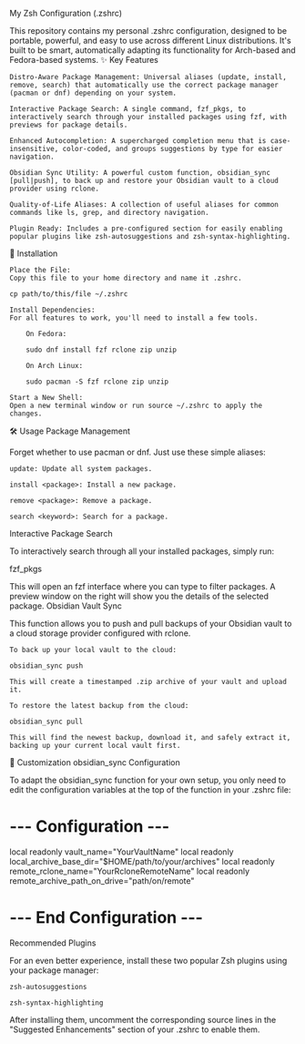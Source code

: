 My Zsh Configuration (.zshrc)

This repository contains my personal .zshrc configuration, designed to be portable, powerful, and easy to use across different Linux distributions. It's built to be smart, automatically adapting its functionality for Arch-based and Fedora-based systems.
✨ Key Features

    Distro-Aware Package Management: Universal aliases (update, install, remove, search) that automatically use the correct package manager (pacman or dnf) depending on your system.

    Interactive Package Search: A single command, fzf_pkgs, to interactively search through your installed packages using fzf, with previews for package details.

    Enhanced Autocompletion: A supercharged completion menu that is case-insensitive, color-coded, and groups suggestions by type for easier navigation.

    Obsidian Sync Utility: A powerful custom function, obsidian_sync [pull|push], to back up and restore your Obsidian vault to a cloud provider using rclone.

    Quality-of-Life Aliases: A collection of useful aliases for common commands like ls, grep, and directory navigation.

    Plugin Ready: Includes a pre-configured section for easily enabling popular plugins like zsh-autosuggestions and zsh-syntax-highlighting.

🚀 Installation

    Place the File:
    Copy this file to your home directory and name it .zshrc.

    cp path/to/this/file ~/.zshrc

    Install Dependencies:
    For all features to work, you'll need to install a few tools.

        On Fedora:

        sudo dnf install fzf rclone zip unzip

        On Arch Linux:

        sudo pacman -S fzf rclone zip unzip

    Start a New Shell:
    Open a new terminal window or run source ~/.zshrc to apply the changes.

🛠️ Usage
Package Management

Forget whether to use pacman or dnf. Just use these simple aliases:

    update: Update all system packages.

    install <package>: Install a new package.

    remove <package>: Remove a package.

    search <keyword>: Search for a package.

Interactive Package Search

To interactively search through all your installed packages, simply run:

fzf_pkgs

This will open an fzf interface where you can type to filter packages. A preview window on the right will show you the details of the selected package.
Obsidian Vault Sync

This function allows you to push and pull backups of your Obsidian vault to a cloud storage provider configured with rclone.

    To back up your local vault to the cloud:

    obsidian_sync push

    This will create a timestamped .zip archive of your vault and upload it.

    To restore the latest backup from the cloud:

    obsidian_sync pull

    This will find the newest backup, download it, and safely extract it, backing up your current local vault first.

🎨 Customization
obsidian_sync Configuration

To adapt the obsidian_sync function for your own setup, you only need to edit the configuration variables at the top of the function in your .zshrc file:

# --- Configuration ---
local readonly vault_name="YourVaultName"
local readonly local_archive_base_dir="$HOME/path/to/your/archives"
local readonly remote_rclone_name="YourRcloneRemoteName"
local readonly remote_archive_path_on_drive="path/on/remote"
# --- End Configuration ---

Recommended Plugins

For an even better experience, install these two popular Zsh plugins using your package manager:

    zsh-autosuggestions

    zsh-syntax-highlighting

After installing them, uncomment the corresponding source lines in the "Suggested Enhancements" section of your .zshrc to enable them.
